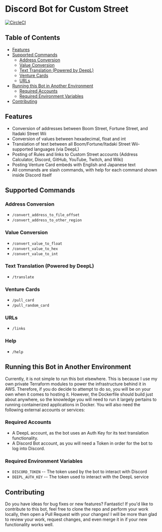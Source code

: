 # Discord Bot for Custom Street
[![CircleCI](https://circleci.com/gh/nikkiwritescode/custom-street-bot/tree/main.svg?style=shield)](https://circleci.com/gh/nikkiwritescode/custom-street-bot/tree/main)
## Table of Contents
* [Features](#features)
* [Supported Commands](#supported-commands)
  * [Address Conversion](#address-conversion)
  * [Value Conversion](#value-conversion)
  * [Text Translation (Powered by DeepL)](#text-translation-powered-by-deepl)
  * [Venture Cards](#venture-cards)
  * [URLs](#urls)
* [Running this Bot in Another Environment](#running-this-bot-in-another-environment)
  * [Required Accounts](#required-accounts)
  * [Required Environment Variables](#required-environment-variables)
* [Contributing](#contributing)

## Features
* Conversion of addresses between Boom Street, Fortune Street, and Itadaki Street Wii
* Conversion of values between hexadecimal, float and int
* Translation of text between all Boom/Fortune/Itadaki Street Wii-supported languages (via DeepL)
* Posting of Rules and links to Custom Street accounts (Address Calculator, Discord, GitHub, YouTube, Twitch, and Wiki)
* Posting Venture Card embeds with English and Japanese text
* All commands are slash commands, with help for each command shown inside Discord itself

## Supported Commands
### Address Conversion
* `/convert_address_to_file_offset`
* `/convert_address_to_other_region`

### Value Conversion
* `/convert_value_to_float`
* `/convert_value_to_hex`
* `/convert_value_to_int`

### Text Translation (Powered by DeepL)
* `/translate`

### Venture Cards
* `/pull_card`
* `/pull_random_card`

### URLs
* `/links`

### Help
* `/help`

## Running this Bot in Another Environment
Currently, it is not simple to run this bot elsewhere. This is because I use my own private Terraform modules to power the infrastructure behind it in AWS. Therefore, if you do decide to attempt to do so, you will be on your own when it comes to hosting it. However, the Dockerfile should build just about anywhere, so the knowledge you will need to run it largely pertains to running containerized applications in Docker. You will also need the following external accounts or services:

### Required Accounts
* A DeepL account, as the bot uses an Auth Key for its text translation functionality.
* A Discord Bot account, as you will need a Token in order for the bot to log into Discord.

### Required Environment Variables
* `DISCORD_TOKEN` -- The token used by the bot to interact with Discord
* `DEEPL_AUTH_KEY` -- The token used to interact with the DeepL service

## Contributing
Do you have ideas for bug fixes or new features? Fantastic! If you'd like to contribute to this bot, feel free to clone the repo and perform your work locally, then open a Pull Request with your changes! I will be more than glad to review your work, request changes, and even merge it in if your new functionality works well.
